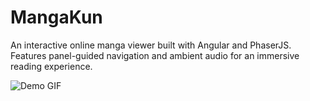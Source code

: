 # MangaKun

An interactive online manga viewer built with Angular and PhaserJS. Features panel-guided navigation and ambient audio for an immersive reading experience.

![Demo GIF](demo.gif)
